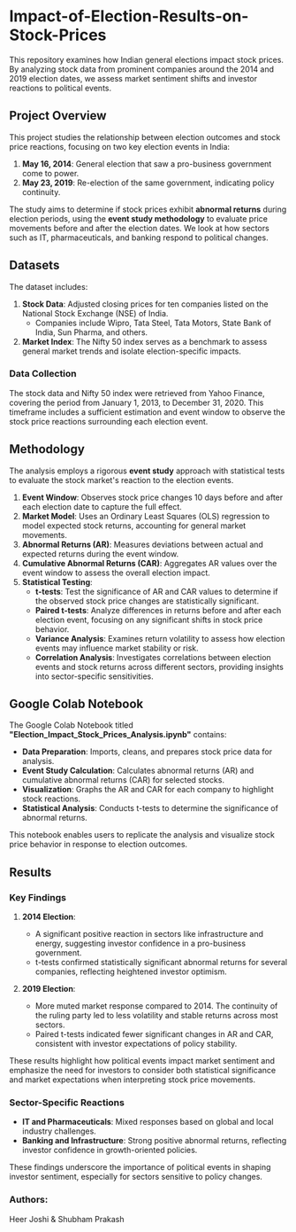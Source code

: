 # Impact-of-Election-Results-on-Stock-Prices
This repository examines how Indian general elections impact stock prices. By analyzing stock data from prominent companies around the 2014 and 2019 election dates, we assess market sentiment shifts and investor reactions to political events.

## Project Overview
This project studies the relationship between election outcomes and stock price reactions, focusing on two key election events in India:
1. **May 16, 2014**: General election that saw a pro-business government come to power.
2. **May 23, 2019**: Re-election of the same government, indicating policy continuity.

The study aims to determine if stock prices exhibit **abnormal returns** during election periods, using the **event study methodology** to evaluate price movements before and after the election dates. We look at how sectors such as IT, pharmaceuticals, and banking respond to political changes.

## Datasets
The dataset includes:
1. **Stock Data**: Adjusted closing prices for ten companies listed on the National Stock Exchange (NSE) of India.
    - Companies include Wipro, Tata Steel, Tata Motors, State Bank of India, Sun Pharma, and others.
2. **Market Index**: The Nifty 50 index serves as a benchmark to assess general market trends and isolate election-specific impacts.

### Data Collection
The stock data and Nifty 50 index were retrieved from Yahoo Finance, covering the period from January 1, 2013, to December 31, 2020. This timeframe includes a sufficient estimation and event window to observe the stock price reactions surrounding each election event.

## Methodology
The analysis employs a rigorous **event study** approach with statistical tests to evaluate the stock market's reaction to the election events.

1. **Event Window**: Observes stock price changes 10 days before and after each election date to capture the full effect.
2. **Market Model**: Uses an Ordinary Least Squares (OLS) regression to model expected stock returns, accounting for general market movements.
3. **Abnormal Returns (AR)**: Measures deviations between actual and expected returns during the event window.
4. **Cumulative Abnormal Returns (CAR)**: Aggregates AR values over the event window to assess the overall election impact.
5. **Statistical Testing**:
   - **t-tests**: Test the significance of AR and CAR values to determine if the observed stock price changes are statistically significant.
   - **Paired t-tests**: Analyze differences in returns before and after each election event, focusing on any significant shifts in stock price behavior.
   - **Variance Analysis**: Examines return volatility to assess how election events may influence market stability or risk.
   - **Correlation Analysis**: Investigates correlations between election events and stock returns across different sectors, providing insights into sector-specific sensitivities.

## Google Colab Notebook
The Google Colab Notebook titled **"Election_Impact_Stock_Prices_Analysis.ipynb"** contains:
- **Data Preparation**: Imports, cleans, and prepares stock price data for analysis.
- **Event Study Calculation**: Calculates abnormal returns (AR) and cumulative abnormal returns (CAR) for selected stocks.
- **Visualization**: Graphs the AR and CAR for each company to highlight stock reactions.
- **Statistical Analysis**: Conducts t-tests to determine the significance of abnormal returns.

This notebook enables users to replicate the analysis and visualize stock price behavior in response to election outcomes.

## Results
### Key Findings
1. **2014 Election**: 
   - A significant positive reaction in sectors like infrastructure and energy, suggesting investor confidence in a pro-business government.
   - t-tests confirmed statistically significant abnormal returns for several companies, reflecting heightened investor optimism.
   
2. **2019 Election**:
   - More muted market response compared to 2014. The continuity of the ruling party led to less volatility and stable returns across most sectors.
   - Paired t-tests indicated fewer significant changes in AR and CAR, consistent with investor expectations of policy stability.

These results highlight how political events impact market sentiment and emphasize the need for investors to consider both statistical significance and market expectations when interpreting stock price movements.
   
### Sector-Specific Reactions
- **IT and Pharmaceuticals**: Mixed responses based on global and local industry challenges.
- **Banking and Infrastructure**: Strong positive abnormal returns, reflecting investor confidence in growth-oriented policies.

These findings underscore the importance of political events in shaping investor sentiment, especially for sectors sensitive to policy changes.

### Authors: 
Heer Joshi & Shubham Prakash
